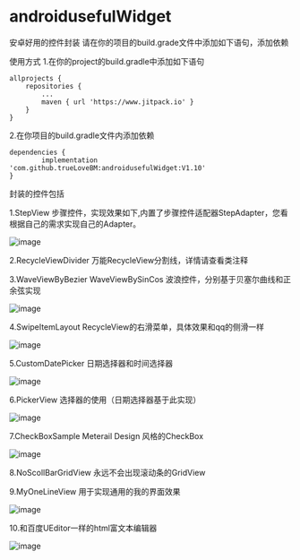 # androidusefulWidget
安卓好用的控件封装
请在你的项目的build.grade文件中添加如下语句，添加依赖

使用方式
1.在你的project的build.gradle中添加如下语句

	allprojects {
		repositories {
			...
			maven { url 'https://www.jitpack.io' }
		}
	}
 2.在你项目的build.gradle文件内添加依赖
 
	dependencies {
	        implementation 'com.github.trueLoveBM:androidusefulWidget:V1.10'
	}

封装的控件包括

1.StepView 步骤控件，实现效果如下,内置了步骤控件适配器StepAdapter，您看根据自己的需求实现自己的Adapter。

![image](https://github.com/trueLoveBM/androidusefulWidget/blob/master/image/stepView.gif)

2.RecycleViewDivider 万能RecycleView分割线，详情请查看类注释



3.WaveViewByBezier WaveViewBySinCos 波浪控件，分别基于贝塞尔曲线和正余弦实现

![image](https://github.com/trueLoveBM/androidusefulWidget/blob/master/image/waveView.gif)

4.SwipeItemLayout RecycleView的右滑菜单，具体效果和qq的侧滑一样

![image](https://github.com/trueLoveBM/androidusefulWidget/blob/master/image/SwipeItemView.gif)

5.CustomDatePicker  日期选择器和时间选择器

![image](https://github.com/trueLoveBM/androidusefulWidget/blob/master/image/datepickerView.gif)

6.PickerView 选择器的使用（日期选择器基于此实现）

![image](https://github.com/trueLoveBM/androidusefulWidget/blob/master/image/pickerView.gif)

7.CheckBoxSample Meterail Design 风格的CheckBox

![image](https://github.com/trueLoveBM/androidusefulWidget/blob/master/image/checkBoxView.gif)

8.NoScollBarGridView  永远不会出现滚动条的GridView

9.MyOneLineView 用于实现通用的我的界面效果

![image](https://github.com/trueLoveBM/androidusefulWidget/blob/master/image/mineLineOneView.gif)

10.和百度UEditor一样的html富文本编辑器

![image](https://github.com/trueLoveBM/androidusefulWidget/blob/master/image/summernote.gif)


  
